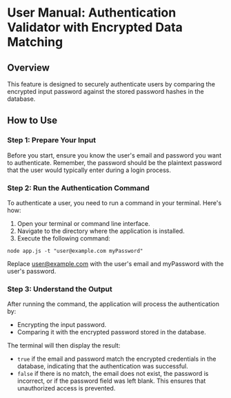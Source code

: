 # User Manual: Authentication Validator with Encrypted Data Matching

## Overview
This feature is designed to securely authenticate users by comparing the encrypted input password against the stored password hashes in the database.

## How to Use

### Step 1: Prepare Your Input
Before you start, ensure you know the user's email and password you want to authenticate. Remember, the password should be the plaintext password that the user would typically enter during a login process.

### Step 2: Run the Authentication Command
To authenticate a user, you need to run a command in your terminal. Here's how:

1. Open your terminal or command line interface.
2. Navigate to the directory where the application is installed.
3. Execute the following command:

`node app.js -t "user@example.com myPassword"`

Replace user@example.com with the user's email and myPassword with the user's password.

### Step 3: Understand the Output
After running the command, the application will process the authentication by:

- Encrypting the input password.
- Comparing it with the encrypted password stored in the database.

The terminal will then display the result:
- `true` if the email and password match the encrypted credentials in the database, indicating that the authentication was successful.
- `false` if there is no match, the email does not exist, the password is incorrect, or if the password field was left blank. This ensures that unauthorized access is prevented.
